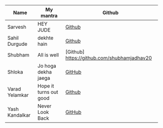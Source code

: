 | Name           | My mantra             | Github                                       |
| -------------- | --------------------- | -------------------------------------------- |
| Sarvesh        | HEY JUDE              | [Github](https://github.com/AFC03)
| Sahil Durgude       | dekhte hain           | [Github](https://github.com/sxhil)
|Shubham         | All is well           |[Github] https://github.com/shubhamjadhav20   |
|Shloka          | Jo hoga dekha jaega   | [GitHub](https://github.com/chicken-biryani) |
| Varad Yelamkar | Hope it turns out good | [Github](https://github.com/BubbleeTea)     |
| Yash Kandalkar | Never Look Back | [GitHub](https://github.com/YashKandalkar/) |
